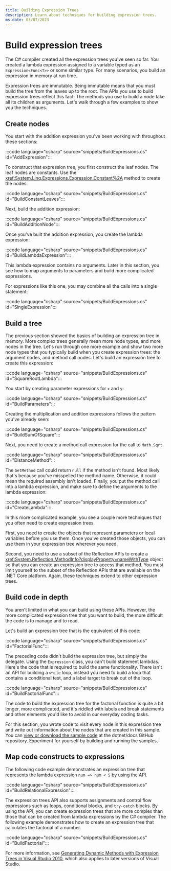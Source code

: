 ```yaml
---
title: Building Expression Trees
description: Learn about techniques for building expression trees.
ms.date: 03/07/2023
---
```

# Build expression trees

The C# compiler created all the expression trees you've seen so far. You created a lambda expression assigned to a variable typed as an `Expression<Func<T>>` or some similar type. For many scenarios, you build an expression in memory at run time.

Expression trees are immutable. Being immutable means that you must build the tree from the leaves up to the root. The APIs you use to build expression trees reflect this fact: The methods you use to build a node take all its children as arguments. Let's walk through a few examples to show you the techniques.

## Create nodes

You start with the addition expression you've been working with throughout these sections:

:::code language="csharp" source="snippets/BuildExpressions.cs" id="AddExpression":::

To construct that expression tree, you first construct the leaf nodes. The leaf nodes are constants. Use the <xref:System.Linq.Expressions.Expression.Constant%2A> method to create the nodes:

:::code language="csharp" source="snippets/BuildExpressions.cs" id="BuildConstantLeaves":::

Next, build the addition expression:

:::code language="csharp" source="snippets/BuildExpressions.cs" id="BuildAdditionNode":::

Once you've built the addition expression, you create the lambda expression:

:::code language="csharp" source="snippets/BuildExpressions.cs" id="BuildLambdaExpression":::

This lambda expression contains no arguments. Later in this section, you see how to map arguments to parameters and build more complicated expressions.

For expressions like this one, you may combine all the calls into a single statement:

:::code language="csharp" source="snippets/BuildExpressions.cs" id="SingleExpression":::

## Build a tree

The previous section showed the basics of building an expression tree in memory. More complex trees generally mean more node types, and more nodes in the tree. Let's run through one more example and show two more node types that you typically build when you create expression trees: the argument nodes, and method call nodes. Let's build an expression tree to create this expression:

:::code language="csharp" source="snippets/BuildExpressions.cs" id="SquareRootLambda":::

You start by creating parameter expressions for `x` and `y`:

:::code language="csharp" source="snippets/BuildExpressions.cs" id="BuildParameters":::

Creating the multiplication and addition expressions follows the pattern you've already seen:

:::code language="csharp" source="snippets/BuildExpressions.cs" id="BuildSumOfSquare":::

Next, you need to create a method call expression for the call to `Math.Sqrt`.

:::code language="csharp" source="snippets/BuildExpressions.cs" id="DistanceMethod":::

The `GetMethod` call could return `null` if the method isn't found. Most likely that's because you've misspelled the method name. Otherwise, it could mean the required assembly isn't loaded. Finally, you put the method call into a lambda expression, and make sure to define the arguments to the lambda expression:

:::code language="csharp" source="snippets/BuildExpressions.cs" id="CreateLambda":::

In this more complicated example, you see a couple more techniques that you often need to create expression trees.

First, you need to create the objects that represent parameters or local variables before you use them. Once you've created those objects, you can use them in your expression tree wherever you need.

Second, you need to use a subset of the Reflection APIs to create a <xref:System.Reflection.MethodInfo?displayProperty=nameWithType> object so that you can create an expression tree to access that method. You must limit yourself to the subset of the Reflection APIs that are available on the .NET Core platform. Again, these techniques extend to other expression trees.

## Build code in depth

You aren't limited in what you can build using these APIs. However, the more complicated expression tree that you want to build, the more difficult the code is to manage and to read.

Let's build an expression tree that is the equivalent of this code:

:::code language="csharp" source="snippets/BuildExpressions.cs" id="FactorialFunc":::

The preceding code didn't build the expression tree, but simply the delegate. Using the `Expression` class, you can't build statement lambdas. Here's the code that is required to build the same functionality. There isn't an API for building a `while` loop, instead you need to build a loop that contains a conditional test, and a label target to break out of the loop.

:::code language="csharp" source="snippets/BuildExpressions.cs" id="BuildFactorialFunc":::

The code to build the expression tree for the factorial function is quite a bit longer, more complicated, and it's riddled with labels and break statements and other elements you'd like to avoid in our everyday coding tasks.

For this section, you wrote code to visit every node in this expression tree and write out information about the nodes that are created in this sample. You can [view or download the sample code](https://github.com/dotnet/samples/tree/main/csharp/expression-trees) at the dotnet/docs GitHub repository. Experiment for yourself by building and running the samples.

## Map code constructs to expressions

The following code example demonstrates an expression tree that represents the lambda expression `num => num < 5` by using the API.

:::code language="csharp" source="snippets/BuildExpressions.cs" id="BuildRelationalExpression":::

The expression trees API also supports assignments and control flow expressions such as loops, conditional blocks, and `try-catch` blocks. By using the API, you can create expression trees that are more complex than those that can be created from lambda expressions by the C# compiler. The following example demonstrates how to create an expression tree that calculates the factorial of a number.

:::code language="csharp" source="snippets/BuildExpressions.cs" id="BuildFactorial":::

For more information, see [Generating Dynamic Methods with Expression Trees in Visual Studio 2010](https://devblogs.microsoft.com/csharpfaq/generating-dynamic-methods-with-expression-trees-in-visual-studio-2010/), which also applies to later versions of Visual Studio.
